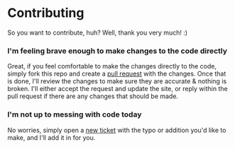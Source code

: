 Contributing
=============================

So you want to contribute, huh? Well, thank you very much! :)

### I'm feeling brave enough to make changes to the code directly

Great, if you feel comfortable to make the changes directly to the code, simply fork this repo and create a 
[pull request](https://github.com/MisterPhilip/universal-analytics-migration/pulls) with the changes. 
Once that is done, I'll review the changes to make sure they are accurate & nothing is broken. I'll either accept the request and update 
the site, or reply within the pull request if there are any changes that should be made. 

### I'm not up to messing with code today

No worries, simply open a [new ticket](https://github.com/MisterPhilip/universal-analytics-migration/issues/new) with the typo or addition you'd like to make, and I'll add it in for you.